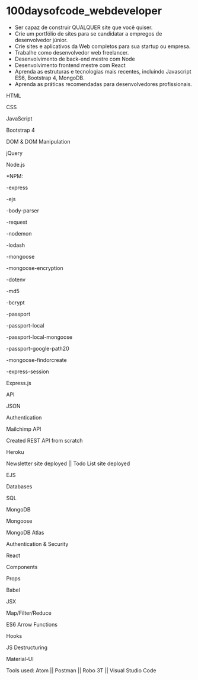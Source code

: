 # 100daysofcode_webdeveloper

- Ser capaz de construir QUALQUER site que você quiser.
- Crie um portfólio de sites para se candidatar a empregos de desenvolvedor júnior.
- Crie sites e aplicativos da Web completos para sua startup ou empresa.
- Trabalhe como desenvolvedor web freelancer.
- Desenvolvimento de back-end mestre com Node
- Desenvolvimento frontend mestre com React
- Aprenda as estruturas e tecnologias mais recentes, incluindo Javascript ES6, Bootstrap 4, MongoDB.
- Aprenda as práticas recomendadas para desenvolvedores profissionais.

HTML

CSS

JavaScript

Bootstrap 4

DOM & DOM Manipulation

jQuery

Node.js

*NPM:

-express

-ejs

-body-parser

-request

-nodemon

-lodash

-mongoose

-mongoose-encryption

-dotenv

-md5

-bcrypt

-passport

-passport-local

-passport-local-mongoose

-passport-google-path20

-mongoose-findorcreate

-express-session

Express.js

API

JSON

Authentication

Mailchimp API

Created REST API from scratch

Heroku

Newsletter site deployed ||
Todo List site deployed 

EJS

Databases

SQL

MongoDB

Mongoose

MongoDB Atlas

Authentication & Security

React

Components

Props

Babel

JSX

Map/Filter/Reduce

ES6 Arrow Functions

Hooks

JS Destructuring

Material-UI

Tools used:
Atom ||
Postman ||
Robo 3T ||
Visual Studio Code
